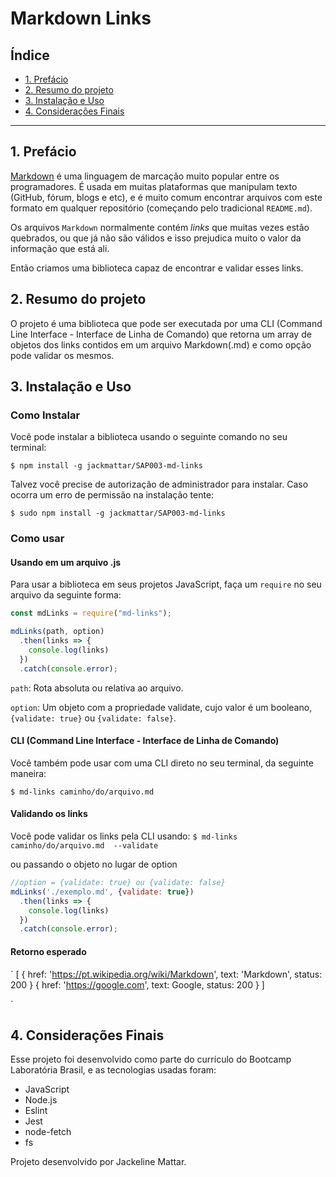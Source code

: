 # Markdown Links

## Índice

* [1. Prefácio](#1-prefácio)
* [2. Resumo do projeto](#2-resumo-do-projeto)
* [3. Instalação e Uso](#3-instalação-e-uso)
* [4. Considerações Finais](#4-considerações-finais)

***

## 1. Prefácio

[Markdown](https://pt.wikipedia.org/wiki/Markdown) é uma linguagem de marcação
muito popular entre os programadores. É usada em muitas plataformas que
manipulam texto (GitHub, fórum, blogs e etc), e é muito comum encontrar arquivos
com este formato em qualquer repositório (começando pelo tradicional
`README.md`).

Os arquivos `Markdown` normalmente contém _links_ que muitas vezes estão
quebrados, ou que já não são válidos e isso prejudica muito o valor da
informação que está ali.

Então criamos uma biblioteca capaz de encontrar e validar esses links.


## 2. Resumo do projeto

O projeto é uma biblioteca que pode ser executada por uma CLI (Command Line Interface - Interface de Linha de Comando)
que retorna um array de objetos dos links contidos em um arquivo Markdown(.md) e como opção pode validar os mesmos.

## 3. Instalação e Uso

### Como Instalar

Você pode instalar a biblioteca usando o seguinte comando no seu terminal:

`$ npm install -g jackmattar/SAP003-md-links`

Talvez você precise de autorização de administrador para instalar.
Caso ocorra um erro de permissão na instalação tente:

`$ sudo npm install -g jackmattar/SAP003-md-links`

### Como usar

#### Usando em um arquivo .js

Para usar a biblioteca em seus projetos JavaScript, faça um `require` no seu arquivo da seguinte forma:

```js
const mdLinks = require("md-links");

mdLinks(path, option)
  .then(links => {
    console.log(links)
  })
  .catch(console.error);
```
`path`: Rota absoluta ou relativa ao arquivo.

`option`: Um objeto com a propriedade validate, cujo valor é um booleano,
`{validate: true}` ou `{validate: false}`.

#### CLI (Command Line Interface - Interface de Linha de Comando)

Você também pode usar com uma CLI direto no seu terminal, da seguinte maneira:

`$ md-links caminho/do/arquivo.md`

#### Validando os links

Você pode validar os links pela CLI usando:
`$ md-links caminho/do/arquivo.md  --validate`

ou passando o objeto no lugar de option

```js
//option = {validate: true} ou {validate: false}
mdLinks('./exemplo.md', {validate: true})
  .then(links => {
    console.log(links)
  })
  .catch(console.error);
```

#### Retorno esperado

`
[
  {
    href: 'https://pt.wikipedia.org/wiki/Markdown',
    text: 'Markdown',
    status: 200
  }
  {
    href: 'https://google.com',
    text: Google,
    status: 200
  }
]

`

## 4. Considerações Finais

Esse projeto foi desenvolvido como parte do currículo do Bootcamp Laboratória Brasil, e as tecnologias 
usadas foram:

* JavaScript
* Node.js
* Eslint
* Jest
* node-fetch
* fs

Projeto desenvolvido por Jackeline Mattar.


